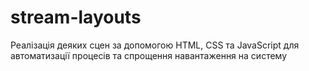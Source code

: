# stream-layouts
Реалізація деяких сцен за допомогою HTML, CSS та JavaScript для автоматизації процесів та спрощення навантаження на систему
